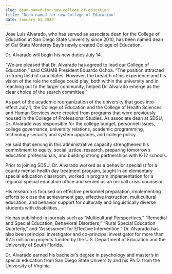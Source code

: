 ```yaml
---
slug: dean-named-for-new-college-of-education
title: "Dean named for new College of Education"
date: January 01 2020
---
```


<p>Jose Luis Alvarado, who has served as associate dean for the College of Education at San Diego State University since 2010, has been named dean of Cal State Monterey Bay’s newly created College of Education.
</p><p>Dr. Alvarado will begin his new duties July 14.
</p><p>“We are pleased that Dr. Alvarado has agreed to lead our College of Education,” said CSUMB President Eduardo Ochoa. “The position attracted a strong field of candidates. However, the breadth of his experience and his vision of the role the college could play, both within the university and in reaching out to the larger community, helped Dr. Alvarado emerge as the clear choice of the search committee.”
</p><p>As part of the academic reorganization of the university that goes into effect July 1, the College of Education and the College of Health Sciences and Human Services were created from programs that were previously housed in the College of Professional Studies. As associate dean at SDSU, Dr. Alvarado was responsible for the college budget, personnel issues, college governance, university relations, academic programming, technology security and system upgrades, and college policy.
</p><p>He said that serving in this administrative capacity strengthened his commitment to equity, social justice, research, preparing tomorrow’s education professionals, and building strong partnerships with K-12 schools.
</p><p>Prior to joining SDSU, Dr. Alvarado worked as a behavior specialist for a county mental health day treatment program, taught in an elementary special education classroom, worked in program implementation for a regional special education office and served as an on-call crisis counselor.
</p><p>His research is focused on effective personnel preparation, implementing efforts to close the achievement gap, effective instruction, multicultural education, and behavior support for culturally and linguistically diverse students with disabilities.
</p><p>He has published in journals such as “Multicultural Perspectives,” “Remedial and Special Education, Behavioral Disorders,” “Rural Special Education Quarterly,” and “Assessment for Effective Intervention.” Dr. Alvarado has also been principal investigator and co-principal investigator for more than $2.5 million in projects funded by the U.S. Department of Education and the University of South Florida.
</p><p>Dr. Alvarado earned his bachelor’s degree in psychology and master’s in special education from San Diego State University and his Ph.D. from the University of Virginia.  
</p><p> 
</p>
